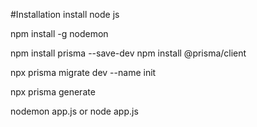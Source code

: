 

#Installation 
install node js

npm install -g nodemon

npm install prisma --save-dev
npm install @prisma/client

npx prisma migrate dev --name init

npx prisma generate


nodemon app.js or node app.js